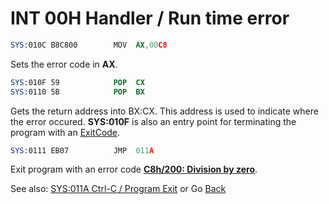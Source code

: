# INT 00H Handler / Run time error

```nasm
SYS:010C B8C800        MOV	AX,00C8
```

Sets the error code in **AX**.

```nasm
SYS:010F 59            POP	CX
SYS:0110 5B            POP	BX
```

Gets the return address into BX:CX. This address is used to indicate where the error occured. **SYS:010F** is also an entry point for terminating the program with an [ExitCode](DATA.md).

```nasm
SYS:0111 EB07          JMP	011A
```

Exit program with an error code **[C8h/200: Division by zero](ERROR-CODES.md)**.

See also: [SYS:011A Ctrl-C / Program Exit](0113-CTRL-C-HANDLER.md) or Go [Back](../README.md)